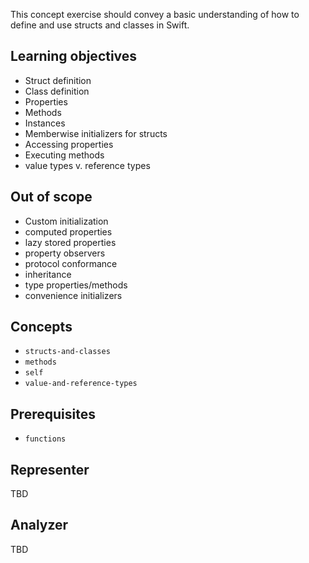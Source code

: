 This concept exercise should convey a basic understanding of how to define and use structs and classes in Swift.

## Learning objectives

- Struct definition
- Class definition
- Properties
- Methods
- Instances
- Memberwise initializers for structs
- Accessing properties
- Executing methods
- value types v. reference types

## Out of scope

- Custom initialization
- computed properties
- lazy stored properties
- property observers
- protocol conformance
- inheritance
- type properties/methods
- convenience initializers

## Concepts

- `structs-and-classes`
- `methods`
- `self`
- `value-and-reference-types`

## Prerequisites

- `functions`

## Representer

TBD

## Analyzer

TBD
